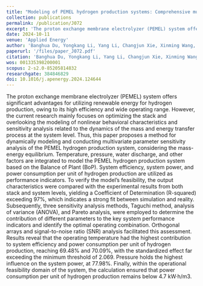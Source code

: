 ```yaml
---
title: "Modeling of PEMEL hydrogen production systems: Comprehensive multivariate sensitivity analysis considering mass-energy dynamic equilibrium"
collection: publications
permalink: /publication/J072
excerpt: 'The proton exchange membrane electrolyzer (PEMEL) system offers significant advantages for utilizing renewable energy for hydrogen production, owing to its high efficiency and wide operating range. However, the current research mainly focuses on optimizing the stack and overlooking the modeling of nonlinear behavioral characteristics and sensitivity analysis related to the dynamics of the mass and energy transfer process at the system level. Thus, this paper proposes a method for dynamically modeling and conducting multivariate parameter sensitivity analysis of the PEMEL hydrogen production system, considering the mass-energy equilibrium. Temperature, pressure, water discharge, and other factors are integrated to model the PEMEL hydrogen production system based on the Balance of Plant (BoP). System efficiency, system power, and power consumption per unit of hydrogen production are utilized as performance indicators. To verify the model’s feasibility, the output characteristics were compared with the experimental results from both stack and system levels, yielding a Coefficient of Determination (R-squared) exceeding 97%, which indicates a strong fit between simulation and reality. Subsequently, three sensitivity analysis methods, Taguchi method, analysis of variance (ANOVA), and Pareto analysis, were employed to determine the contribution of different parameters to the key system performance indicators and identify the optimal operating combination. Orthogonal arrays and signal-to-noise ratio (SNR) analysis facilitated this assessment. Results reveal that the operating temperature had the highest contribution to system efficiency and power consumption per unit of hydrogen production, reaching 69.48% and 70.09%, with the standardized effect far exceeding the minimum threshold of 2.069. Pressure holds the highest influence on the system power, at 77.98%. Finally, within the operational feasibility domain of the system, the calculation ensured that power consumption per unit of hydrogen production remains below 4.7 kW·h/m3.'
date: 2024-10-11
venue: 'Applied Energy'
author: 'Banghua Du, Yongkang Li, Yang Li, Changjun Xie, Xinming Wang, Wenchao Zhu, Yang Yang, Li You, Leiqi Zhang, and Bo Zhao'
paperurl: '/files/paper_J072.pdf'
citation: 'Banghua Du, Yongkang Li, Yang Li, Changjun Xie, Xinming Wang, Wenchao Zhu, Yang Yang, Li You, Leiqi Zhang, and Bo Zhao, &quot;Modeling of PEMEL hydrogen production systems: Comprehensive multivariate sensitivity analysis considering mass-energy dynamic equilibrium,&quot; <i>Applied Energy</i>, vol. 377, C, Jan. 2025, Art no. 124644, doi: 10.1016/j.apenergy.2024.124644.'
wos: 001335398200001
scopus: 2-s2.0-85205814832
researchgate: 384846829
doi: 10.1016/j.apenergy.2024.124644
---
```


The proton exchange membrane electrolyzer (PEMEL) system offers significant advantages for utilizing renewable energy for hydrogen production, owing to its high efficiency and wide operating range. However, the current research mainly focuses on optimizing the stack and overlooking the modeling of nonlinear behavioral characteristics and sensitivity analysis related to the dynamics of the mass and energy transfer process at the system level. Thus, this paper proposes a method for dynamically modeling and conducting multivariate parameter sensitivity analysis of the PEMEL hydrogen production system, considering the mass-energy equilibrium. Temperature, pressure, water discharge, and other factors are integrated to model the PEMEL hydrogen production system based on the Balance of Plant (BoP). System efficiency, system power, and power consumption per unit of hydrogen production are utilized as performance indicators. To verify the model’s feasibility, the output characteristics were compared with the experimental results from both stack and system levels, yielding a Coefficient of Determination (R-squared) exceeding 97%, which indicates a strong fit between simulation and reality. Subsequently, three sensitivity analysis methods, Taguchi method, analysis of variance (ANOVA), and Pareto analysis, were employed to determine the contribution of different parameters to the key system performance indicators and identify the optimal operating combination. Orthogonal arrays and signal-to-noise ratio (SNR) analysis facilitated this assessment. Results reveal that the operating temperature had the highest contribution to system efficiency and power consumption per unit of hydrogen production, reaching 69.48% and 70.09%, with the standardized effect far exceeding the minimum threshold of 2.069. Pressure holds the highest influence on the system power, at 77.98%. Finally, within the operational feasibility domain of the system, the calculation ensured that power consumption per unit of hydrogen production remains below 4.7 kW·h/m3.
